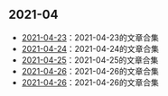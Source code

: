 ## 2021-04
- [2021-04-23](/curated-article/2021-04/2021-04-23)：2021-04-23的文章合集
- [2021-04-24](/curated-article/2021-04/2021-04-24)：2021-04-24的文章合集
- [2021-04-25](/curated-article/2021-04/2021-04-25)：2021-04-25的文章合集
- [2021-04-26](/curated-article/2021-04/2021-04-26)：2021-04-26的文章合集
- [2021-04-26](/curated-article/2021-04/2021-04-26)：2021-04-26的文章合集